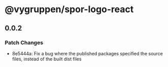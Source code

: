 # @vygruppen/spor-logo-react

## 0.0.2
### Patch Changes

- 8e5444a: Fix a bug where the published packages specified the source files, instead of the built dist files
